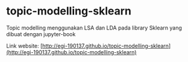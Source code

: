 # topic-modelling-sklearn
Topic modelling menggunakan LSA dan LDA pada library Sklearn yang dibuat dengan jupyter-book

Link website: [http://egi-190137.github.io/topic-modelling-sklearn](http://egi-190137.github.io/topic-modelling-sklearn)